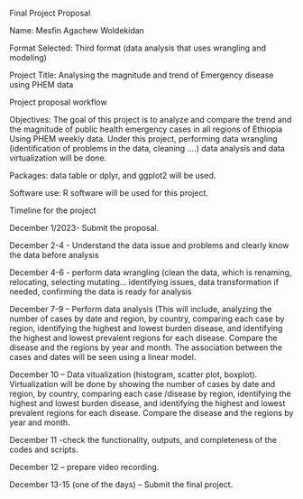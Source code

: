 Final Project Proposal

  Name: Mesfin Agachew Woldekidan 

 Format Selected: Third format (data analysis that uses wrangling and modeling)
 
Project Title: Analysing the magnitude and trend of Emergency disease using PHEM data

Project proposal workflow 

Objectives:   The goal of this project is to analyze and compare the trend and the magnitude of public health emergency cases in all regions of Ethiopia Using PHEM weekly data. Under this project, performing data wrangling (identification of problems in the data, cleaning ….) data analysis and data virtualization will be done. 

Packages: data table or dplyr, and ggplot2 will be used. 

Software use:  R software will be used for this project. 

Timeline for the project 

December 1/2023- Submit the proposal. 

December 2-4 - Understand the data issue and problems and clearly know the data before analysis 

December 4-6 - perform data wrangling (clean the data, which is renaming, relocating, selecting mutating… identifying issues, data transformation if needed, confirming the data is ready for analysis

December 7-9 – Perform data analysis (This will include, analyzing the number of cases by date and region, by country, comparing each case by region, identifying the highest and lowest burden disease, and identifying the highest and lowest prevalent regions for each disease. Compare the disease and the regions by year and month. The association between the cases and dates will be seen using a linear model.

December 10 – Data vitualization (histogram, scatter plot, boxplot). Virtualization will be done by showing the number of cases by date and region, by country, comparing each case /disease by region, identifying the highest and lowest burden disease, and identifying the highest and lowest prevalent regions for each disease. Compare the disease and the regions by year and month.

 December 11 -check the functionality, outputs, and completeness of the codes and scripts.
 
December 12 – prepare video recording.  

December 13-15 (one of the days) – Submit the final project. 



